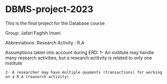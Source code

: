 # DBMS-project-2023
This is the final project for the Database course

Group: 
    Jafari
    Faghih
    Imani

Abbreviations:
Research Activity : R.A


Assumptions taken into account during ERD:
    1- An institute may handle many research activities, but a research actitvity is related to only one institute

    2- A researcher may have multiple payments (transactions) for working on a R.A (reaserch activity)
    